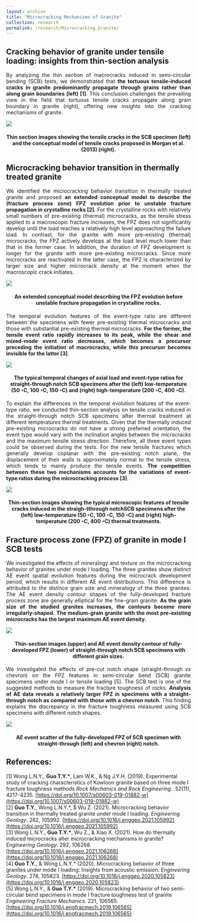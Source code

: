 ```yaml
---
layout: archive
title: "Microcracking Mechanisms of Granite"
collection: research
permalink: /research/Microcracking_Granite/
---
```


## Cracking behavior of granite under tensile loading: insights from thin-section analysis 
<p align="justify">
By analyzing the thin section of macrocracks induced in semi-circular bending (SCB) tests, we demonstrated that <b>the tortuous tensile-induced cracks in granite predominantly propagate through grains rather than along grain boundaries (left) [1]</b>. This conclusion challenges the prevailing view in the field that tortuous tensile cracks propagate along grain boundary in granite (right), offering new insights into the cracking mechanisms of granite.   
</p>

<img src="/images/Microscopic view of tensile crack in granite.jpg"/>  
<h4 align="center">Thin section images showing the tensile cracks in the SCB specimen (left) and the conceptual model of tensile cracks proposed in Morgan et al. (2013) (right).  
</h4> 

## Microcracking behavior transition in thermally treated granite  
<p align="justify">
We identified the microcracking behavior transition in thermally treated granite and proposed <b>an extended conceptual model to describe the (fracture process zone) FPZ evolution prior to unstable fracture propagation in crystalline rocks [2]</b>. For the crystalline rocks with relatively small numbers of pre-existing (thermal) microcracks, as the tensile stress applied to a macroscopic fracture increases, the FPZ does not significantly develop until the load reaches a relatively high level approaching the failure load. In contrast, for the granite with more pre-existing (thermal) microcracks, the FPZ actively develops at the load level much lower than that in the former case. In addition, the duration of FPZ development is longer for the granite with more pre-existing microcracks. Since more microcracks are reactivated in the latter case, the FPZ is characterized by larger size and higher microcrack density at the moment when the macroscopic crack initiates.  
</p>  

<img src="/images/Thermal-induced transition.jpg"/>  
<h4 align="center">An extended conceptual model describing the FPZ evolution before unstable fracture propagation in crystalline rocks.  
</h4>

<p align="justify">
The temporal evolution features of the event-type ratio are different between the specimens with fewer pre-existing thermal microcracks and those with substantial pre-existing thermal microcracks. <b>For the former, the tensile event ratio rapidly increases to its peak, while the shear and mixed-mode event ratio decreases, which becomes a precursor preceding the initiation of macrocracks, while this precursor becomes invisible for the latter [3]</b>.  
</p>

<img src="/images/Thermal_event rate.jpg"/>  
<h4 align="center">The typical temporal changes of axial load and event-type ratios for straight-through notch SCB specimens after the (left) low-temperature (50 ◦C, 100 ◦C, 150 ◦C) and (right) high-temperature (200 ◦C, 400 ◦C).  
</h4>

<p align="justify">
To explain the differences in the temporal evolution features of the event-type ratio, we conducted thin-section analysis on tensile cracks induced in the straight-through notch SCB specimens after thermal treatment at different temperatures thermal treatments. Given that the thermally induced pre-existing microcracks do not have a strong preferred orientation, the event type would vary with the inclination angles between the microcracks and the maximum tensile stress direction. Therefore, all three event types could be observed during the tests. For the new tensile fractures which generally develop coplanar with the pre-existing notch plane, the displacement of their walls is approximately normal to the tensile stress, which tends to mainly produce the tensile events. <b>The competition between these two mechanisms accounts for the variations of event-type ratios during the microcracking process [3]</b>.  
</p>

<img src="/images/Thermal thin-section.jpg"/>  
<h4 align="center">Thin-section images showing the typical microscopic features of tensile cracks induced in the straigh-tthrough notchSCB specimens after the (left) low-temperature (50 ◦C, 100 ◦C, 150 ◦C) and (right) high-temperature (200 ◦C, 400 ◦C) thermal treatments.  
</h4>

## Fracture process zone (FPZ) of granite in mode I SCB tests
<p align="justify">
We investigated the effects of mineralogy and texture on the microcracking behavior of granites under mode I loading. The three granites show distinct AE event spatial evolution features during the microcrack development period, which results in different AE event distributions. This difference is attributed to the distince grain size and mineralogy of the three granites. The AE event density contour shapes of the fully-developed fracture process zone are generally elliptical for the fine-grain granite. <b>As the grain size of the studied granites increases, the contours become more irregularly-shaped.</b> <b>The medium-grain granite with the most pre-existing microcracks has the largest maximum AE event density. </b>  
</p>

<img src="/images/Three granites.jpg"/>  
<h4 align="center">Thin-section images (upper) and AE event density contour of fully-developed FPZ (lower) of straight-through notch SCB specimens with different grain sizes.  
</h4>

<p align="justify">
We investigated the effects of pre-cut notch shape (straight-through vs chevron) on the FPZ features in semi-circular bend (SCB) granite specimens under mode I or tensile loading [5]. The SCB test is one of the suggested methods to measure the fracture toughness of rocks. <b>Analysis of AE data reveals a relatively larger FPZ in specimens with a straight-through notch as compared with those with a chevron notch</b>. This finding explains the discrepancy in the fracture toughness measured using SCB specimens with different notch shapes.  
</p>

<img src="/images/Notch shape.jpg"/>  
<h4 align="center">AE event scatter of the fully-developed FPZ of SCB specimen with straight-through (left) and chevron (right) notch.  
</h4>

## References:
\[1\] Wong L.N.Y., <b>Guo T.Y.\*</b>, Lam W.K., & Ng J.Y.H. (2019). Experimental study of cracking characteristics of Kowloon granite based on three mode I fracture toughness methods <i>Rock Mechanics and Rock Engineering.</i>. 52(11), 4217-4235. [https://doi.org/10.1007/s00603-019-01882-w](https://doi.org/10.1007/s00603-019-01882-w)  
\[2\] <b>Guo T.Y.</b>, Wong L.N.Y.\*, $ Wu Z. (2021). Microcracking behavior transition in thermally treated granite under mode I loading. <i>Engineering Geology</i>. 282, 105992. [https://doi.org/10.1016/j.enggeo.2021.105992](https://doi.org/10.1016/j.enggeo.2021.105992)  
\[3\] Wong L.N.Y., <b>Guo T.Y.\*</b>, Wu Z., & Xiao X. (2021). How do thermally induced microcracks alter microcracking mechanisms in granite? <i>Engineering Geology</i>. 292, 106268. [https://doi.org/10.1016/j.enggeo.2021.106268](https://doi.org/10.1016/j.enggeo.2021.106268)  
\[4\] <b>Guo T.Y.</b>, & Wong L.N.Y.\* (2020). Microcracking behavior of three granites under mode I loading: Insights from acoustic emission. <i>Engineering Geology</i>. 278, 105823. [https://doi.org/10.1016/j.enggeo.2020.105823](https://doi.org/10.1016/j.enggeo.2020.105823)    
\[5\] Wong L.N.Y., & <b>Guo T.Y.\*</b> (2019). Microcracking behavior of two semi-circular bend specimens in mode I fracture toughness test of granite <i>Engineering Fracture Mechanics</i>. 221, 106565. [https://doi.org/10.1016/j.engfracmech.2019.106565](https://doi.org/10.1016/j.engfracmech.2019.106565)  